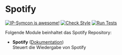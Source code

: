 # Spotify

[![IP-Symcon is awesome!](https://img.shields.io/badge/IP--Symcon-5.3-blue.svg)](https://www.symcon.de)
[![Check Style](https://github.com/DrNiels/SymconSpotify/workflows/Check%20Style/badge.svg)](https://github.com/DrNiels/SymconSpotify/actions)
[![Run Tests](https://github.com/DrNiels/SymconSpotify/workflows/Run%20Tests/badge.svg)](https://github.com/DrNiels/SymconSpotify/actions)

Folgende Module beinhaltet das Spotify Repository:

- __Spotify__ ([Dokumentation](https://www.symcon.de/de/service/dokumentation/modulreferenz/spotify))  
	Steuert die Wiedergabe von Spotify
